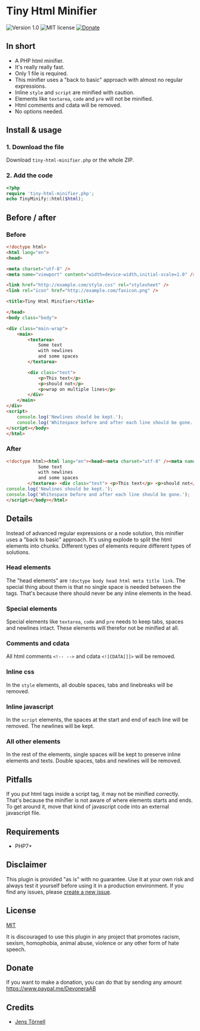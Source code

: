 # Tiny Html Minifier

![Version 1.0](https://img.shields.io/badge/version-1.0-blue.svg) ![MIT license](https://img.shields.io/badge/license-MIT-green.svg) [![Donate](https://img.shields.io/badge/give-donation-yellow.svg)](https://www.paypal.me/DevoneraAB)

## In short

- A PHP html minifier.
- It's really really fast.
- Only 1 file is required.
- This minifier uses a "back to basic" approach with almost no regular expressions.
- Inline `style` and `script` are minified with caution.
- Elements like `textarea`, `code` and `pre` will not be minified.
- Html comments and cdata will be removed.
- No options needed.

## Install & usage

### 1. Download the file

Download `tiny-html-minifier.php` or the whole ZIP.

### 2. Add the code

```php
<?php
require 'tiny-html-minifier.php';
echo TinyMinify::html($html);
```

## Before / after

### Before

```html
<!doctype html>
<html lang="en">
<head>

<meta charset="utf-8" />
<meta name="viewport" content="width=device-width,initial-scale=1.0" />

<link href="http://example.com/style.css" rel="stylesheet" />
<link rel="icon" href="http://example.com/favicon.png" />

<title>Tiny Html Minifier</title>

</head>
<body class="body">

<div class="main-wrap">
    <main>
        <textarea>
            Some text
            with newlines
            and some spaces
        </textarea>

        <div class="test">
            <p>This text</p>
            <p>should not</p>
            <p>wrap on multiple lines</p>
        </div>
    </main>
</div>
<script>
    console.log('Newlines should be kept.');
    console.log('Whitespace before and after each line should be gone.');
</script></body>
</html>
```

### After

```html
<!doctype html><html lang="en"><head><meta charset="utf-8" /><meta name="viewport" content="width=device-width,initial-scale=1.0" /><link href="http://example.com/style.css" rel="stylesheet" /><link rel="icon" href="http://example.com/favicon.png" /><title>Tiny Html Minifier</title></head><body class="body"><div class="main-wrap"> <main> <textarea>
            Some text
            with newlines
            and some spaces
        </textarea> <div class="test"> <p>This text</p> <p>should not</p> <p>wrap on multiple lines</p> </div> </main> </div> <script>
console.log('Newlines should be kept.');
console.log('Whitespace before and after each line should be gone.');
</script></body></html>
```

## Details

Instead of advanced regular expressions or a node solution, this minifier uses a "back to basic" approach. It's using explode to split the html elements into chunks. Different types of elements require different types of solutions.

### Head elements

The "head elements" are `!doctype body head html meta title link`. The special thing about them is that no single space is needed between the tags. That's because there should never be any inline elements in the head.

### Special elements

Special elements like `textarea`, `code` and `pre` needs to keep tabs, spaces and newlines intact. These elements will therefor not be minified at all.

### Comments and cdata

All html comments `<!-- -->` and cdata `<![CDATA[]]>` will be removed.

### Inline css

In the `style` elements, all double spaces, tabs and linebreaks will be removed.

### Inline javascript

In the `script` elements, the spaces at the start and end of each line will be removed. The newlines will be kept.

### All other elements

In the rest of the elements, single spaces will be kept to preserve inline elements and texts. Double spaces, tabs and newlines will be removed.

## Pitfalls

If you put html tags inside a script tag, it may not be minified correctly. That's because the minifier is not aware of where elements starts and ends. To get around it, move that kind of javascript code into an external javascript file.

## Requirements

- PHP7+

## Disclaimer

This plugin is provided "as is" with no guarantee. Use it at your own risk and always test it yourself before using it in a production environment. If you find any issues, please [create a new issue](https://github.com/jenstornell/tiny-html-minifier/issues/new).

## License

[MIT](https://github.com/jenstornell/tiny-html-minifier/blob/master/license)

It is discouraged to use this plugin in any project that promotes racism, sexism, homophobia, animal abuse, violence or any other form of hate speech.

## Donate

If you want to make a donation, you can do that by sending any amount https://www.paypal.me/DevoneraAB

## Credits

- [Jens Törnell](https://github.com/jenstornell)